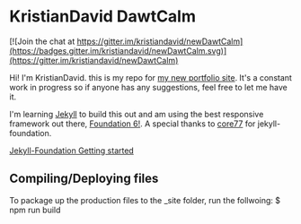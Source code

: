 # KristianDavid DawtCalm

[![Join the chat at https://gitter.im/kristiandavid/newDawtCalm](https://badges.gitter.im/kristiandavid/newDawtCalm.svg)](https://gitter.im/kristiandavid/newDawtCalm)

Hi! I'm KristianDavid. this is my repo for [my new portfolio site](https://kristiandavid.com). It's a constant work in progress so if anyone has any suggestions, feel free to let me have it.

I'm learning [Jekyll](https://jekyllrb.com) to build this out and am using the best responsive framework out there, [Foundation 6!](http://foundation.zurb.com). A special thanks to [core77](https://github.com/core77/jekyll-foundation) for jekyll-foundation.

[Jekyll-Foundation Getting started](DOC.md)

## Compiling/Deploying files

To package up the production files to the _site folder, run the follwoing: $ npm run build
